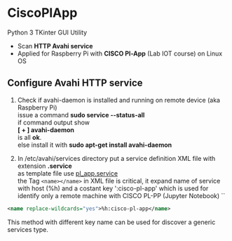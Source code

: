 # CiscoPlApp  
Python 3 TKinter GUI  Utility
* Scan **HTTP Avahi service**
* Applied for Raspberry Pi with **CISCO Pl-App** (Lab IOT course) on Linux OS  
## Configure Avahi HTTP service
1. Check if avahi-daemon is installed and running  on remote device (aka  Raspberry Pi)  
issue a command **sudo service --status-all**  
if command output show  
**[ + ]  avahi-daemon**  
is all **ok**.  
else install it with **sudo apt-get install avahi-daemon**  

2. In /etc/avahi/services directory put a service definition XML file with extension **.service**  
as template file use  [pl_app.service](https://github.com/augustodoc/CiscoPlApp/blob/master/pl_app.service)  
the Tag ``<name></name>`` in XML file is critical, it expand name of service with host (%h) and a costant key ':cisco-pl-app'    which is used for identify only a remote machine with CISCO PL-PP (Jupyter Notebook) ``
```xml
<name replace-wildcards="yes">%h:cisco-pl-app</name>
```
This method with different key name can be used for discover a generic services type. 

